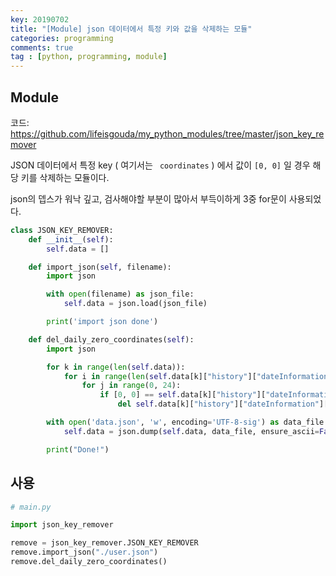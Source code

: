 ```yaml
---
key: 20190702
title: "[Module] json 데이터에서 특정 키와 값을 삭제하는 모듈"
categories: programming
comments: true
tag : [python, programming, module]
---
```




## Module

코드: https://github.com/lifeisgouda/my_python_modules/tree/master/json_key_remover

JSON 데이터에서 특정 key ( 여기서는 ` coordinates`  ) 에서 값이  `[0, 0]` 일 경우 해당 키를 삭제하는 모듈이다.

json의 뎁스가 워낙 깊고, 검사해야할 부분이 많아서 부득이하게 3중 for문이 사용되었다. 

```python
class JSON_KEY_REMOVER:
    def __init__(self):
        self.data = []

    def import_json(self, filename):
        import json

        with open(filename) as json_file:
            self.data = json.load(json_file)

        print('import json done')

    def del_daily_zero_coordinates(self):
        import json

        for k in range(len(self.data)):
            for i in range(len(self.data[k]["history"]["dateInformation"][2]["daily"])):
                for j in range(0, 24):
                    if [0, 0] == self.data[k]["history"]["dateInformation"][2]["daily"][i]["dailyTimeline"]['dateT'+str(j)]["coordinates"]:
                        del self.data[k]["history"]["dateInformation"][2]["daily"][i]["dailyTimeline"]['dateT'+str(j)]["coordinates"]

        with open('data.json', 'w', encoding='UTF-8-sig') as data_file:
            self.data = json.dump(self.data, data_file, ensure_ascii=False)

        print("Done!")
```



## 사용

```python
# main.py

import json_key_remover

remove = json_key_remover.JSON_KEY_REMOVER
remove.import_json("./user.json")
remove.del_daily_zero_coordinates()
```

